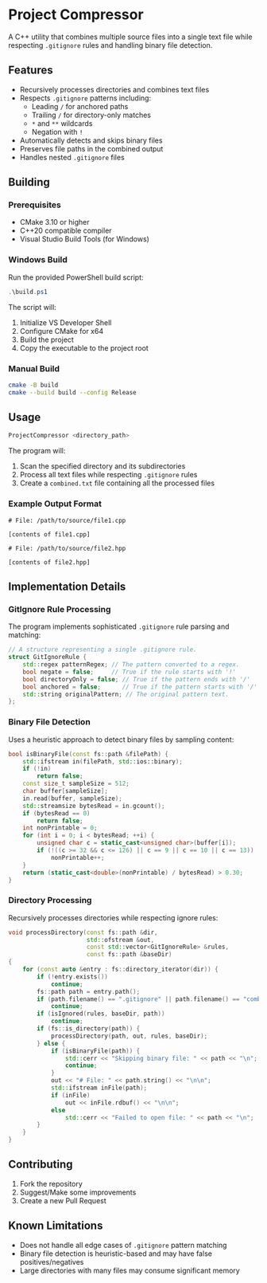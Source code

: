 # Project Compressor

A C++ utility that combines multiple source files into a single text file while respecting `.gitignore` rules and handling binary file detection.

## Features

- Recursively processes directories and combines text files
- Respects `.gitignore` patterns including:
  - Leading `/` for anchored paths
  - Trailing `/` for directory-only matches
  - `*` and `**` wildcards
  - Negation with `!`
- Automatically detects and skips binary files
- Preserves file paths in the combined output
- Handles nested `.gitignore` files

## Building

### Prerequisites

- CMake 3.10 or higher
- C++20 compatible compiler
- Visual Studio Build Tools (for Windows)

### Windows Build

Run the provided PowerShell build script:

```powershell
.\build.ps1
```

The script will:
1. Initialize VS Developer Shell
2. Configure CMake for x64
3. Build the project
4. Copy the executable to the project root

### Manual Build

```bash
cmake -B build
cmake --build build --config Release
```

## Usage

```bash
ProjectCompressor <directory_path>
```

The program will:
1. Scan the specified directory and its subdirectories
2. Process all text files while respecting `.gitignore` rules
3. Create a `combined.txt` file containing all the processed files

### Example Output Format

```
# File: /path/to/source/file1.cpp

[contents of file1.cpp]

# File: /path/to/source/file2.hpp

[contents of file2.hpp]
```

## Implementation Details

### GitIgnore Rule Processing
The program implements sophisticated `.gitignore` rule parsing and matching:

```cpp
// A structure representing a single .gitignore rule.
struct GitIgnoreRule {
    std::regex patternRegex; // The pattern converted to a regex.
    bool negate = false;     // True if the rule starts with '!'
    bool directoryOnly = false; // True if the pattern ends with '/'
    bool anchored = false;      // True if the pattern starts with '/'
    std::string originalPattern; // The original pattern text.
};
```

### Binary File Detection
Uses a heuristic approach to detect binary files by sampling content:

```cpp
bool isBinaryFile(const fs::path &filePath) {
    std::ifstream in(filePath, std::ios::binary);
    if (!in)
        return false;
    const size_t sampleSize = 512;
    char buffer[sampleSize];
    in.read(buffer, sampleSize);
    std::streamsize bytesRead = in.gcount();
    if (bytesRead == 0)
        return false;
    int nonPrintable = 0;
    for (int i = 0; i < bytesRead; ++i) {
        unsigned char c = static_cast<unsigned char>(buffer[i]);
        if (!((c >= 32 && c <= 126) || c == 9 || c == 10 || c == 13))
            nonPrintable++;
    }
    return (static_cast<double>(nonPrintable) / bytesRead) > 0.30;
}
```

### Directory Processing
Recursively processes directories while respecting ignore rules:

```cpp
void processDirectory(const fs::path &dir,
                      std::ofstream &out,
                      const std::vector<GitIgnoreRule> &rules,
                      const fs::path &baseDir)
{
    for (const auto &entry : fs::directory_iterator(dir)) {
        if (!entry.exists())
            continue;
        fs::path path = entry.path();
        if (path.filename() == ".gitignore" || path.filename() == "combined.txt")
            continue;
        if (isIgnored(rules, baseDir, path))
            continue;
        if (fs::is_directory(path)) {
            processDirectory(path, out, rules, baseDir);
        } else {
            if (isBinaryFile(path)) {
                std::cerr << "Skipping binary file: " << path << "\n";
                continue;
            }
            out << "# File: " << path.string() << "\n\n";
            std::ifstream inFile(path);
            if (inFile)
                out << inFile.rdbuf() << "\n\n";
            else
                std::cerr << "Failed to open file: " << path << "\n";
        }
    }
}
```

## Contributing

1. Fork the repository
2. Suggest/Make some improvements
3. Create a new Pull Request

## Known Limitations

- Does not handle all edge cases of `.gitignore` pattern matching
- Binary file detection is heuristic-based and may have false positives/negatives
- Large directories with many files may consume significant memory
